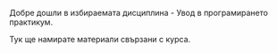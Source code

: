 Добре дошли в избираемата дисциплина - Увод в програмирането практикум.

Тук ще намирате материали свързани с курса.
